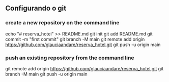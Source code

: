 ## Configurando o git

### create a new repository on the command line
echo "# reserva_hotel" >> README.md
git init
git add README.md
git commit -m "first commit"
git branch -M main
git remote add origin https://github.com/glauciaandare/reserva_hotel.git
git push -u origin main
### push an existing repository from the command line
git remote add origin https://github.com/glauciaandare/reserva_hotel.git
git branch -M main
git push -u origin main

